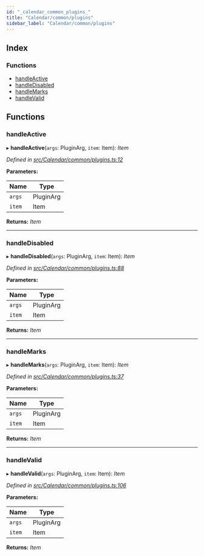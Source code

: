 ```yaml
---
id: "_calendar_common_plugins_"
title: "Calendar/common/plugins"
sidebar_label: "Calendar/common/plugins"
---
```


## Index

### Functions

* [handleActive](_calendar_common_plugins_.md#handleactive)
* [handleDisabled](_calendar_common_plugins_.md#handledisabled)
* [handleMarks](_calendar_common_plugins_.md#handlemarks)
* [handleValid](_calendar_common_plugins_.md#handlevalid)

## Functions

###  handleActive

▸ **handleActive**(`args`: PluginArg, `item`: Item): *Item*

*Defined in [src/Calendar/common/plugins.ts:12](https://github.com/tarojsx/ui/blob/bc31158/src/Calendar/common/plugins.ts#L12)*

**Parameters:**

Name | Type |
------ | ------ |
`args` | PluginArg |
`item` | Item |

**Returns:** *Item*

___

###  handleDisabled

▸ **handleDisabled**(`args`: PluginArg, `item`: Item): *Item*

*Defined in [src/Calendar/common/plugins.ts:88](https://github.com/tarojsx/ui/blob/bc31158/src/Calendar/common/plugins.ts#L88)*

**Parameters:**

Name | Type |
------ | ------ |
`args` | PluginArg |
`item` | Item |

**Returns:** *Item*

___

###  handleMarks

▸ **handleMarks**(`args`: PluginArg, `item`: Item): *Item*

*Defined in [src/Calendar/common/plugins.ts:37](https://github.com/tarojsx/ui/blob/bc31158/src/Calendar/common/plugins.ts#L37)*

**Parameters:**

Name | Type |
------ | ------ |
`args` | PluginArg |
`item` | Item |

**Returns:** *Item*

___

###  handleValid

▸ **handleValid**(`args`: PluginArg, `item`: Item): *Item*

*Defined in [src/Calendar/common/plugins.ts:106](https://github.com/tarojsx/ui/blob/bc31158/src/Calendar/common/plugins.ts#L106)*

**Parameters:**

Name | Type |
------ | ------ |
`args` | PluginArg |
`item` | Item |

**Returns:** *Item*
